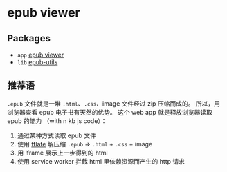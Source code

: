 # epub viewer

## Packages
+ `app` [epub viewer](./app/epub-viewer/)
+ `lib` [epub-utils](./lib/epub-utils/)

## 推荐语
`.epub` 文件就是一堆 `.html`、`.css`、image 文件经过 zip 压缩而成的。
所以，用浏览器查看 epub 电子书有天然的优势。
这个 web app 就是释放浏览器读取 epub 的能力 （with n kb js code）：
1. 通过某种方式读取 epub 文件
2. 使用 [fflate](https://github.com/101arrowz/fflate) 解压缩 `.epub` => `.html` + `.css` + image
3. 用 iframe 展示上一步得到的 html
4. 使用 service worker 拦截 html 里依赖资源而产生的 http 请求

